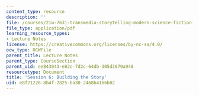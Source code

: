 ```yaml
---
content_type: resource
description: ''
file: /courses/21w-763j-transmedia-storytelling-modern-science-fiction-spring-2014/e8f212268b4f2825ba302468b41b6b02_MIT21W_763JS14_Session_6.pdf
file_type: application/pdf
learning_resource_types:
- Lecture Notes
license: https://creativecommons.org/licenses/by-nc-sa/4.0/
ocw_type: OCWFile
parent_title: Lecture Notes
parent_type: CourseSection
parent_uid: ee843043-e02c-7d2c-64db-305d3079a948
resourcetype: Document
title: 'Session 6: Building the Story'
uid: e8f21226-8b4f-2825-ba30-2468b41b6b02
---
```

